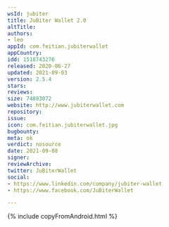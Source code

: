 ```yaml
---
wsId: jubiter
title: JuBiter Wallet 2.0
altTitle: 
authors:
- leo
appId: com.feitian.jubiterwallet
appCountry: 
idd: 1518743276
released: 2020-06-27
updated: 2021-09-03
version: 2.5.4
stars: 
reviews: 
size: 74883072
website: http://www.jubiterwallet.com
repository: 
issue: 
icon: com.feitian.jubiterwallet.jpg
bugbounty: 
meta: ok
verdict: nosource
date: 2021-09-08
signer: 
reviewArchive: 
twitter: JuBiterWallet
social:
- https://www.linkedin.com/company/jubiter-wallet
- https://www.facebook.com/JuBiterWallet

---
```


{% include copyFromAndroid.html %}
